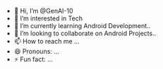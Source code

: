 - 👋 Hi, I’m @GenAI-10
- 👀 I’m interested in Tech
- 🌱 I’m currently learning Android Development..
- 💞️ I’m looking to collaborate on Android Projects..
- 📫 How to reach me ...
- 😄 Pronouns: ...
- ⚡ Fun fact: ...

<!---
GenAI-10/GenAI-10 is a ✨ special ✨ repository because its `README.md` (this file) appears on your GitHub profile.
You can click the Preview link to take a look at your changes.
--->
